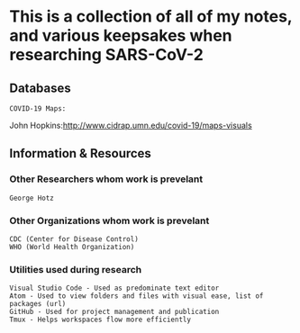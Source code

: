 # This is a collection of all of my notes, and various keepsakes when researching SARS-CoV-2

## Databases

    COVID-19 Maps:

John Hopkins:<http://www.cidrap.umn.edu/covid-19/maps-visuals>

## Information & Resources

### Other Researchers whom work is prevelant

    George Hotz

### Other Organizations whom work is prevelant

    CDC (Center for Disease Control)
    WHO (World Health Organization)

### Utilities used during research

    Visual Studio Code - Used as predominate text editor
    Atom - Used to view folders and files with visual ease, list of packages (url)
    GitHub - Used for project management and publication
    Tmux - Helps workspaces flow more efficiently
